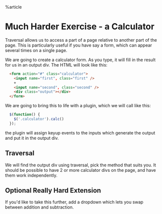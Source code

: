 %article




# Much Harder Exercise - a Calculator

Traversal allows us to access a part of a page relative to another part of the page. This is particularly useful if you have say a form, which can appear several times on a single page.

We are going to create a calculator form. As you type, it will fill in the result for us in an output div. The HTML will look like this:

```html
  <form action="#" class="calculator">
    <input name="first", class="first" />
    +
    <input name="second", class="second" />
    <div class="output"></div>
  </form>
```





We are going to bring this to life with a plugin, which we will call like this:

```js
  $(function() {
    $('.calculator').calc()
  });
```





the plugin will assign keyup events to the inputs which generate the output and put it in the output div.

## Traversal

We will find the output div using traversal, pick the method that suits you. It should be possible to have 2 or more calculator divs on the page, and have them work independently.

## Optional Really Hard Extension

If you'd like to take this further, add a dropdown which lets you swap between addition and subtraction.

